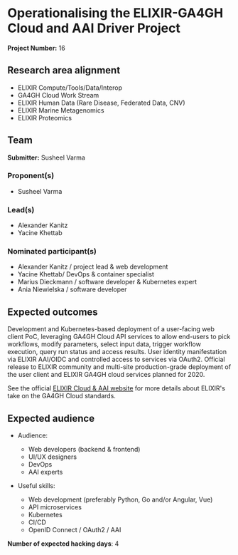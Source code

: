 # Operationalising the ELIXIR-GA4GH Cloud and AAI Driver Project

**Project Number:** 16

## Research area alignment

* ELIXIR Compute/Tools/Data/Interop
* GA4GH Cloud Work Stream
* ELIXIR Human Data (Rare Disease, Federated Data, CNV)
* ELIXIR Marine Metagenomics
* ELIXIR Proteomics

## Team

**Submitter:** Susheel Varma

### Proponent(s)

* Susheel Varma

### Lead(s)

* Alexander Kanitz
* Yacine Khettab

### Nominated participant(s)

* Alexander Kanitz / project lead & web development
* Yacine Khettab/ DevOps & container specialist
* Marius Dieckmann / software developer & Kubernetes expert
* Ania Niewielska / software developer

## Expected outcomes

Development and Kubernetes-based deployment of a user-facing web client PoC,
leveraging GA4GH Cloud API services to allow end-users to pick workflows, modify
parameters, select input data, trigger workflow execution, query run status and
access results. User identity manifestation via ELIXIR AAI/OIDC and controlled
access to services via OAuth2. Official release to ELIXIR community and
multi-site production-grade deployment of the user client and ELIXIR GA4GH cloud
services planned for 2020.

See the official
[ELIXIR Cloud & AAI website](https://elixir-europe.github.io/cloud/) for more
details about ELIXIR's take on the GA4GH Cloud standards.

## Expected audience

* Audience:
  * Web developers (backend & frontend)
  * UI/UX designers
  * DevOps
  * AAI experts
  
* Useful skills:
  * Web development (preferably Python, Go and/or Angular, Vue)
  * API microservices
  * Kubernetes
  * CI/CD
  * OpenID Connect / OAuth2 / AAI

**Number of expected hacking days**: 4
